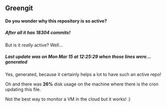 ## Greengit

#### Do you wonder why this repository is so active?

##### After all it has 18304 commits!

But is it *really* active? Well...

##### Last update was on Mon Mar 15 at 12:25:29 when those lines were... generated

Yes, generated, because it certainly helps a lot to have such an active repo!

Oh and there was **26%** disk usage on the machine
where there is the cron updating this file.

Not the best way to monitor a VM in the cloud but it works! :)
